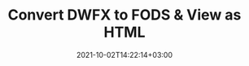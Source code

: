 ---
############################# Static ############################
layout: "autogen"
date: 2021-10-02T14:22:14+03:00
draft: false
path: "total/net/conversion/dwfx-to-fods/"

############################# Head ############################
head_title: "Convert DWFX to FODS in C# VB.NET & View as HTML"
head_description: "Code example to convert DWFX to FODS and 100+ other file formats in .NET (C#, VB.NET, ASP.NET & .NET Core) applications. Display the Converted FODS document as HTML viewer."

############################# Header ############################
title: "Convert DWFX to FODS & View as HTML"
description: "Programmatically convert DWFX to FODS in .NET applications using flexible options to customize the resultant document. Convert the complete document or specific pages based on page numbers or selective page ranges using the .NET document conversion library."

############################# SubMenu ############################
submenu:
    enable: false

############################# Content ############################
content:
    enable: true
    block:
    - title_left: "DWFX to FODS Conversion in C# .NET"
      content_left: |
          DWFX to FODS file conversion using C#. Add watermark and view the converted document as HTML without using any external software.

          -   Create **Converter** object to convert DWFX document
          -   Set the convert options for FODS format
          -   Call **Convert** method of **Converter** class instance for conversion to FODS
          -   Set options for HTML viewer
          -   Create **Viewer** object to view converted FODS as HTML
          
      title_right: "Convert Whole Document or Specific Pages"
      content_right: |
          You require `GroupDocs.Conversion` & `GroupDocs.Viewer` namespaces to convert between a wide range of popular document types such as PDF, Microsoft Word, Excel, PowerPoint, Project, Outlook, HTML, diagrams and image file formats. Explore other [.NET APIs for Office documents](https://products.conholdate.com/total/net/) as offered by Conholdate.Total.
          
          Get the respective assembly files from the [downloads](https://downloads.conholdate.com/total/net) or fetch the whole package from [Nuget](https://www.nuget.org/packages/Conholdate.Total/) to add 'Conholdate.Total` directly in your workspace.
          
      code: |
          ```cs {linenos=false}
          // Convert DWFX to FODS using GroupDocs.Conversion API
          // Create Converter object to convert DWFX document
          using (Converter converter = new Converter("input.dwfx"))
          {
              // set the convert options for FODS format
              var convertOptions = converter.GetPossibleConversions()["fods"].ConvertOptions;

              // convert to FODS format
              converter.Convert("output.fods", convertOptions);
          }

          // Set options for HTML viewer
          HtmlViewOptions viewOptions = HtmlViewOptions.ForEmbeddedResources("output{0}.html");

          // Create Viewer object to view converted FODS as HTML
          using (Viewer viewer = new Viewer("output.fods"))
          {
              viewer.View(viewOptions);
          }
          ```
    - title_left: "Add Watermark to Converted FODS in C#"
      content_left: |
          Accurately convert documents (DWFX to FODS) exactly as the original file and apply text or image watermarks to the converted document pages using C# .NET.

          -   Create **Converter** object to convert DWFX document
          -   Create new instance of **WatermarkOptions** class
          -   Specify watermark properties (color, width, text, image etc)
          -   Instantiate the proper **ConvertOptions** class
          -   Set **Watermark** property of the **ConvertOptions** instance
          -   Call **Convert** method of **Converter** class instance for conversion to FODS
        
      title_right: "Source Document Information Extraction"
      content_right: |
          The documents information extraction feature not only allows getting the basic information about the source document file but it also supports extracting some valuable file-format specific information such as project start and end dates of a Microsoft Project file, any printing restrictions on a PDF document, list of folders enclosed in an Outlook data file etc. 

          Convert popular document file formats on different operating systems such as Windows, Linux or macOS while using platforms such as Windows Azure, Mono and Xamarin.
          
      code: |
          ```cs {linenos=false}
          // Create Converter object to convert DWFX document
          using (Converter converter = new Converter("input.dwfx"))
          {
              // Create new instance of WatermarkOptions class
              WatermarkOptions watermark = new WatermarkOptions
              {
                  Text = "Sample watermark",
                  Color = Color.Red,
                  Width = 100,
                  Height = 100,
                  Background = true
              };

              // Instantiate the proper ConvertOptions class
              PdfConvertOptions options = new PdfConvertOptions
              {
                  Watermark = watermark
              };

              // convert to FODS format
              converter.Convert("output.fods", options);
          }
          ```
############################# About Formats ############################
about_formats:
    enable: false
############################# More Formats ############################
more_formats:
    enable: true
    auto: false
    other_out_formats: PDF DOCX DOT DOTX DOTM TXT RTF HTML MHTML XLS XLSX XLSM XLT XLTX XLTM CSV DIF PPT PPTX PPS PPSX POT POTX POTM ODT OTT OTP ODP ODS EMZ WMZ SVGZ TEX DCM WMF BMP PNG GIF JPEG TIFF
############################# Back to top ###############################
back_to_top:
  enable: true
---